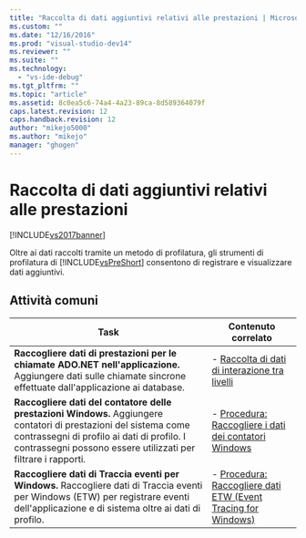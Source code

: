 ```yaml
---
title: "Raccolta di dati aggiuntivi relativi alle prestazioni | Microsoft Docs"
ms.custom: ""
ms.date: "12/16/2016"
ms.prod: "visual-studio-dev14"
ms.reviewer: ""
ms.suite: ""
ms.technology: 
  - "vs-ide-debug"
ms.tgt_pltfrm: ""
ms.topic: "article"
ms.assetid: 8c0ea5c6-74a4-4a23-89ca-8d589364079f
caps.latest.revision: 12
caps.handback.revision: 12
author: "mikejo5000"
ms.author: "mikejo"
manager: "ghogen"
---
```

# Raccolta di dati aggiuntivi relativi alle prestazioni
[!INCLUDE[vs2017banner](../code-quality/includes/vs2017banner.md)]

Oltre ai dati raccolti tramite un metodo di profilatura, gli strumenti di profilatura di [!INCLUDE[vsPreShort](../code-quality/includes/vspreshort_md.md)] consentono di registrare e visualizzare dati aggiuntivi.  
  
## Attività comuni  
  
|Task|Contenuto correlato|  
|----------|-------------------------|  
|**Raccogliere dati di prestazioni per le chiamate ADO.NET nell'applicazione.** Aggiungere dati sulle chiamate sincrone effettuate dall'applicazione ai database.|-   [Raccolta di dati di interazione tra livelli](../profiling/collecting-tier-interaction-data.md)|  
|**Raccogliere dati del contatore delle prestazioni Windows.** Aggiungere contatori di prestazioni del sistema come contrassegni di profilo ai dati di profilo.  I contrassegni possono essere utilizzati per filtrare i rapporti.|-   [Procedura: Raccogliere i dati dei contatori Windows](../profiling/how-to-collect-windows-counter-data.md)|  
|**Raccogliere dati di Traccia eventi per Windows.** Raccogliere dati di Traccia eventi per Windows \(ETW\) per registrare eventi dell'applicazione e di sistema oltre ai dati di profilo.|-   [Procedura: Raccogliere dati ETW \(Event Tracing for Windows\)](../profiling/how-to-collect-event-tracing-for-windows-etw-data.md)|